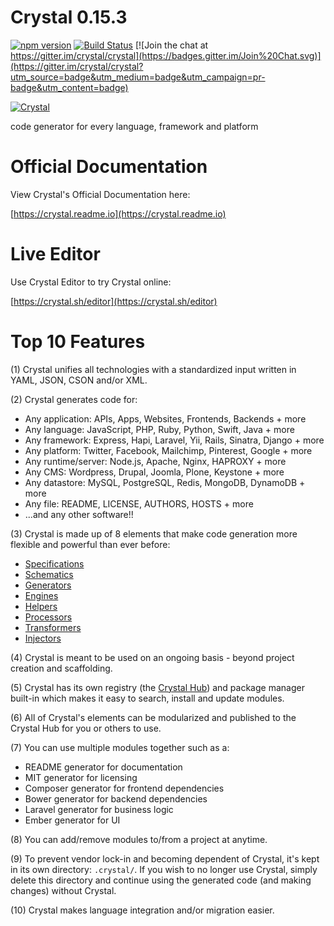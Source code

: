 # Crystal 0.15.3

[![npm version](https://badge.fury.io/js/crystal.svg)](http://badge.fury.io/js/crystal)
[![Build Status](https://travis-ci.org/crystal/crystal.svg?branch=master)](https://travis-ci.org/crystal/crystal)
[![Join the chat at https://gitter.im/crystal/crystal](https://badges.gitter.im/Join%20Chat.svg)](https://gitter.im/crystal/crystal?utm_source=badge&utm_medium=badge&utm_campaign=pr-badge&utm_content=badge)

[![Crystal](http://crystal.sh/images/crystal.svg)](http://crystal.sh)

code generator for every language, framework and platform

# Official Documentation

View Crystal's Official Documentation here:

[https://crystal.readme.io](https://crystal.readme.io)

# Live Editor

Use Crystal Editor to try Crystal online:

[https://crystal.sh/editor](https://crystal.sh/editor)

# Top 10 Features

(1) Crystal unifies all technologies with a standardized input written in YAML, JSON, CSON and/or XML.

(2) Crystal generates code for:

  - Any application: APIs, Apps, Websites, Frontends, Backends + more
  - Any language: JavaScript, PHP, Ruby, Python, Swift, Java + more
  - Any framework: Express, Hapi, Laravel, Yii, Rails, Sinatra, Django + more
  - Any platform: Twitter, Facebook, Mailchimp, Pinterest, Google + more
  - Any runtime/server: Node.js, Apache, Nginx, HAPROXY + more
  - Any CMS: Wordpress, Drupal, Joomla, Plone, Keystone + more
  - Any datastore: MySQL, PostgreSQL, Redis, MongoDB, DynamoDB + more
  - Any file: README, LICENSE, AUTHORS, HOSTS + more
  - ...and any other software!!
  
(3) Crystal is made up of 8 elements that make code generation more flexible and powerful than ever before:

  - [Specifications](https://crystal.readme.io/v0.8/docs/specifications)
  - [Schematics](https://crystal.readme.io/v0.8/docs/schematics)
  - [Generators](https://crystal.readme.io/v0.8/docs/generators)
  - [Engines](https://crystal.readme.io/v0.8/docs/engines)
  - [Helpers](https://crystal.readme.io/v0.8/docs/helpers)
  - [Processors](https://crystal.readme.io/v0.8/docs/processors)
  - [Transformers](https://crystal.readme.io/v0.8/docs/transformers)
  - [Injectors](https://crystal.readme.io/v0.8/docs/injectors)
  
(4) Crystal is meant to be used on an ongoing basis - beyond project creation and scaffolding.

(5) Crystal has its own registry (the [Crystal Hub](https://hub.crystal.sh)) and package manager built-in which makes it easy to search, install and update modules.

(6) All of Crystal's elements can be modularized and published to the Crystal Hub for you or others to use.

(7) You can use multiple modules together such as a:

  - README generator for documentation
  - MIT generator for licensing
  - Composer generator for frontend dependencies
  - Bower generator for backend dependencies
  - Laravel generator for business logic
  - Ember generator for UI

(8) You can add/remove modules to/from a project at anytime.

(9) To prevent vendor lock-in and becoming dependent of Crystal, it's kept in its own directory: `.crystal/`. If you wish to no longer use Crystal, simply delete this directory and continue using the generated code (and making changes) without Crystal.

(10) Crystal makes language integration and/or migration easier.

